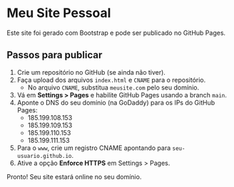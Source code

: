# Meu Site Pessoal

Este site foi gerado com Bootstrap e pode ser publicado no GitHub Pages.

## Passos para publicar

1. Crie um repositório no GitHub (se ainda não tiver).
2. Faça upload dos arquivos `index.html` e `CNAME` para o repositório.
   - No arquivo `CNAME`, substitua `meusite.com` pelo seu domínio.
3. Vá em **Settings > Pages** e habilite GitHub Pages usando a branch `main`.
4. Aponte o DNS do seu domínio (na GoDaddy) para os IPs do GitHub Pages:
   - 185.199.108.153
   - 185.199.109.153
   - 185.199.110.153
   - 185.199.111.153
5. Para o `www`, crie um registro CNAME apontando para `seu-usuario.github.io`.
6. Ative a opção **Enforce HTTPS** em Settings > Pages.

Pronto! Seu site estará online no seu domínio.
